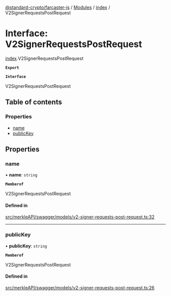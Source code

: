 [@standard-crypto/farcaster-js](../README.md) / [Modules](../modules.md) / [index](../modules/index.md) / V2SignerRequestsPostRequest

# Interface: V2SignerRequestsPostRequest

[index](../modules/index.md).V2SignerRequestsPostRequest

**`Export`**

**`Interface`**

V2SignerRequestsPostRequest

## Table of contents

### Properties

- [name](index.V2SignerRequestsPostRequest.md#name)
- [publicKey](index.V2SignerRequestsPostRequest.md#publickey)

## Properties

### name

• **name**: `string`

**`Memberof`**

V2SignerRequestsPostRequest

#### Defined in

[src/merkleAPI/swagger/models/v2-signer-requests-post-request.ts:32](https://github.com/standard-crypto/farcaster-js/blob/main/src/merkleAPI/swagger/models/v2-signer-requests-post-request.ts#L32)

___

### publicKey

• **publicKey**: `string`

**`Memberof`**

V2SignerRequestsPostRequest

#### Defined in

[src/merkleAPI/swagger/models/v2-signer-requests-post-request.ts:26](https://github.com/standard-crypto/farcaster-js/blob/main/src/merkleAPI/swagger/models/v2-signer-requests-post-request.ts#L26)
